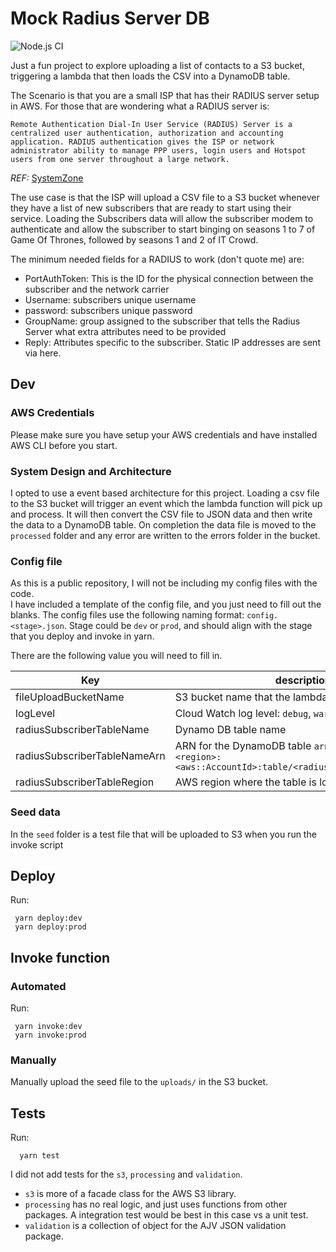 # Mock Radius Server DB

![Node.js CI](https://github.com/LorneCurrie/file-importer/workflows/Node.js%20CI/badge.svg?branch=master)

Just a fun project to explore uploading a list of contacts to a S3 bucket, triggering a lambda that then loads the CSV into a DynamoDB table.

The Scenario is that you are a small ISP that has their RADIUS server setup in AWS. For those that are wondering what a RADIUS server is:

```
Remote Authentication Dial-In User Service (RADIUS) Server is a centralized user authentication, authorization and accounting application. RADIUS authentication gives the ISP or network administrator ability to manage PPP users, login users and Hotspot users from one server throughout a large network.
```  
_REF:_ [SystemZone](https://systemzone.net/tag/radius-server-for-isp/)

The use case is that the ISP will upload a CSV file to a S3 bucket whenever they have a list of new subscribers that are ready to start using their service.
Loading the Subscribers data will allow the subscriber modem to authenticate and allow the subscriber to start binging on seasons 1 to 7 of Game Of Thrones, followed by seasons 1 and 2 of IT Crowd.

The minimum needed fields for a RADIUS to work (don't quote me) are:

- PortAuthToken: This is the ID for the physical connection between the subscriber and the network carrier
- Username: subscribers unique username
- password: subscribers unique password
- GroupName: group assigned to the subscriber that tells the Radius Server what extra attributes need to be provided
- Reply: Attributes specific to the subscriber.  Static IP addresses are sent via here.

## Dev

### AWS Credentials

Please make sure you have setup your AWS credentials and have installed AWS CLI before you start.

### System Design and Architecture

I opted to use a event based architecture for this project.
Loading a csv file to the S3 bucket will trigger an event which the lambda function will pick up and process.
It will then convert the CSV file to JSON data and then write the data to a DynamoDB table.
On completion the data file is moved to the `processed` folder and any error are written to the errors folder in the bucket. 

### Config file

As this is a public repository, I will not be including my config files with the code.  
I have included a template of the config file, and you just need to fill out the blanks.
The config files use the following naming format: `config.<stage>.json`.  Stage could be `dev` or `prod`, and should align with the stage that you deploy and invoke in yarn.

There are the following value you will need to fill in.

|Key|description|
|---|----|
|fileUploadBucketName|S3 bucket name that the lambda will monitor|
|logLevel|Cloud Watch log level:  `debug`, `warn`, `info`, `error`|
|radiusSubscriberTableName|Dynamo DB table name|
|radiusSubscriberTableNameArn|ARN for the DynamoDB table `arn:aws:dynamodb:<region>:<aws::AccountId>:table/<radiusSubscriberTableName>`|
|radiusSubscriberTableRegion|AWS region where the table is located|

### Seed data

In the `seed` folder is a test file that will be uploaded to S3 when you run the invoke script

## Deploy

Run:
  
     yarn deploy:dev 
     yarn deploy:prod
     
## Invoke function

### Automated
Run:

     yarn invoke:dev
     yarn invoke:prod
     
### Manually
     
Manually upload the seed file to the `uploads/` in the S3 bucket.
     
## Tests

Run:

      yarn test
     
I did not add tests for the `s3`, `processing` and `validation`.   
- `s3` is more of a facade class for the AWS S3 library.  
- `processing` has no real logic, and just uses functions from other packages.  A integration test would be best in this case vs a unit test.
- `validation` is a collection of object for the AJV JSON validation package. 
